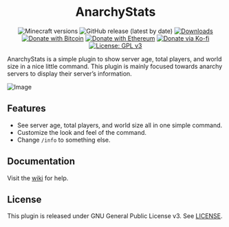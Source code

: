<h1 align="center">AnarchyStats</h1>

<p align="center">
	<img src="https://img.shields.io/badge/Minecraft-1.11--1.19-orange" alt="Minecraft versions">
	<img src="https://img.shields.io/github/v/release/hyperdefined/AnarchyStats" alt="GitHub release (latest by date)">
	<a href="https://github.com/hyperdefined/AnarchyStats/releases"><img src="https://img.shields.io/github/downloads/hyperdefined/AnarchyStats/total?logo=github" alt="Downloads"></a>
	<a href="https://en.cryptobadges.io/donate/1F29aNKQzci3ga5LDcHHawYzFPXvELTFoL"><img src="https://en.cryptobadges.io/badge/micro/1F29aNKQzci3ga5LDcHHawYzFPXvELTFoL" alt="Donate with Bitcoin"></a>
	<a href="https://en.cryptobadges.io/donate/0xF3b4e87E4c11f586949ca8740eD33A1e473F924c"><img src="https://en.cryptobadges.io/badge/micro/0xF3b4e87E4c11f586949ca8740eD33A1e473F924c" alt="Donate with Ethereum"></a>
	<a href="https://ko-fi.com/hyperdefined"><img src="https://img.shields.io/badge/Donate-Ko--fi-red" alt="Donate via Ko-fi"></a>
	<a href="https://www.gnu.org/licenses/gpl-3.0"><img src="https://img.shields.io/badge/License-GPLv3-blue.svg" alt="License: GPL v3"></a>
</p>

AnarchyStats is a simple plugin to show server age, total players, and world size in a nice little command. This plugin is mainly focused towards anarchy servers to display their server’s information.

![Image](https://raw.githubusercontent.com/hyperdefined/AnarchyStats/master/image.png)

## Features
* See server age, total players, and world size all in one simple command.
* Customize the look and feel of the command.
* Change `/info` to something else.

## Documentation
Visit the [wiki](https://github.com/hyperdefined/AnarchyStats/wiki) for help.

## License
This plugin is released under GNU General Public License v3. See [LICENSE](https://github.com/hyperdefined/AnarchyStats/blob/master/LICENSE).

